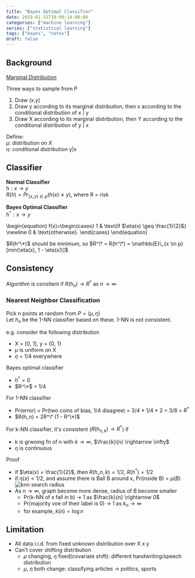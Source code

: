 ```yaml
---
title: "Bayes Optimal Classifier"
date: 2019-01-31T18:00:14-08:00
categories: ["machine learning"]
series: ["statistical learning"]
tags: ["bayes", "notes"]
draft: false
---
```


## Background

[Marginal Distribution](../marginal-distribution)

Three ways to sample from P

1. Draw (x,y)
1. Draw y according to its marginal distribution, then x according to the conditional distribution of x | y
1. Draw X according to its marginal distribution, then Y according to the conditional distribution of y | x

Define:\
$\mu$: distribution on $X$\
$\eta$: conditional distribution y|x

## Classifier

**Normal Classifier**\
$h : x \rightarrow y$\
$R(h) = Pr_{(x,y) \in p} (h(x) \neq y)$, where R = risk

**Bayes Optimal Classifier**\
$h^* : x \rightarrow y$

\begin{equation}
  f(x)=\begin{cases}
    1 & \text{if $\eta(x) \geq \frac{1}{2}$} \newline
    0 & \text{otherwise}.
  \end{cases}
\end{equation}

$R(h^\*)$ should be minimum, so $R^\* = R(h^\*) = \mathbb{E}\_{x \in p}[min(\eta(x), 1 - \eta(x))]$

## Consistency

Algorithm is consitent if $R(h_n) \rightarrow R^*$ as $n \rightarrow \infty$

### Nearest Neighbor Classification

Pick n points at random from $P = (\mu, \eta)$\
Let $h_n$ be the 1-NN classifier based on these.
1-NN is not consistent.

e.g. consider the following distribution

- X = [0, 1], y = {0, 1}
- $\mu$ is uniform on X
- $\eta$ = 1/4 everywhere

Bayes optimal classifier

- $h^* = 0$
- $R^\*$ = 1/4

For 1-NN classifier

- Pr(error) = Pr(two coins of bias, 1/4 disagree) = 3/4 * 1/4 * 2 = 3/8 > $R^*$
- $R(h_n) = 2R^\* (1 - R^\*)$

For k-NN classifier, it's consistent ($R(h_{n,k}) \rightarrow R^*$) if

- k is grwoing fn of n with $k \rightarrow \infty$, $\frac{k}{n} \rightarrow \infty$
- $\eta$ is continuous

Proof

- if $\eta(x) = \frac{1}{2}$, then $R(h\_{n,k}) = 1 / 2$, $R(h^*) = 1 / 2$
- if $\eta(x) \lt 1 / 2$, and assume there is Ball B around x, Pr(inside B) = $\mu(B)$
![knn search radius](https://www.researchgate.net/profile/Kory_Allred/publication/280620610/figure/fig1/AS:284551587876865@1444853793479/Illustration-of-the-kNN-search-strategy-from-45-The-red-cross-indicates-the-point-to.png)
- As $n \rightarrow \infty$, graph become more dense, radius of B become smaller
  - Pr(k-NN of x fall in b) $\rightarrow$ 1 as $\frac{k}{n} \rightarrow 0$
  - Pr(majority voe of their label is 0) $\rightarrow$ 1 as $k_n \rightarrow \infty$
  - for example, $k(n) = \log n$

## Limitation

- All data i.i.d. from fixed unknown distribution over X x y
- Can't cover shifting distribution
  - $\mu$ changing, $\eta$ fixed(covariate shift): different handwriting/speech distribution
  - $\mu$, $\eta$ both change: classifying articles $\rightarrow$ politics, sports






